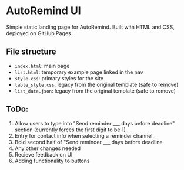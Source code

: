# AutoRemind UI

Simple static landing page for AutoRemind. Built with HTML and CSS, deployed on GitHub Pages.

## File structure

- `index.html`: main page
- `list.html`: temporary example page linked in the nav
- `style.css`: primary styles for the site
- `table_style.css`: legacy from the original template (safe to remove)
- `list_data.json`: legacy from the original template (safe to remove)

## ToDo:
1. Allow users to type into "Send reminder ___ days before deadline" section (currently forces the first digit to be 1)
2. Entry for contact info when selecting a reminder channel.
3. Bold second half of "Send reminder ___ days before deadline
4. Any other changes needed 
5. Recieve feedback on UI
6. Adding functionality to buttons